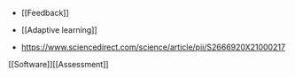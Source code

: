   - [[Feedback]]
  - [[Adaptive learning]]

  - https://www.sciencedirect.com/science/article/pii/S2666920X21000217

[[Software]][[Assessment]]